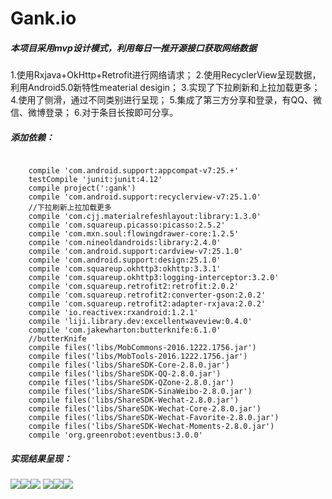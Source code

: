 # Gank.io
##### 本项目采用mvp设计模式，利用每日一推开源接口获取网络数据
1.使用Rxjava+OkHttp+Retrofit进行网络请求；
2.使用RecyclerView呈现数据，利用Android5.0新特性meaterial desigin；
3.实现了下拉刷新和上拉加载更多；
4.使用了侧滑，通过不同类别进行呈现；
5.集成了第三方分享和登录，有QQ、微信、微博登录；
6.对于条目长按即可分享。
##### 添加依赖：
<pre><code>
    compile 'com.android.support:appcompat-v7:25.+'
    testCompile 'junit:junit:4.12'
    compile project(':gank')
    compile 'com.android.support:recyclerview-v7:25.1.0'
    //下拉刷新上拉加载更多
    compile 'com.cjj.materialrefeshlayout:library:1.3.0'
    compile 'com.squareup.picasso:picasso:2.5.2'
    compile 'com.mxn.soul:flowingdrawer-core:1.2.5'
    compile 'com.nineoldandroids:library:2.4.0'
    compile 'com.android.support:cardview-v7:25.1.0'
    compile 'com.android.support:design:25.1.0'
    compile 'com.squareup.okhttp3:okhttp:3.3.1'
    compile 'com.squareup.okhttp3:logging-interceptor:3.2.0'
    compile 'com.squareup.retrofit2:retrofit:2.0.2'
    compile 'com.squareup.retrofit2:converter-gson:2.0.2'
    compile 'com.squareup.retrofit2:adapter-rxjava:2.0.2'
    compile 'io.reactivex:rxandroid:1.2.1'
    compile 'liji.library.dev:excellentwaveview:0.4.0'
    compile 'com.jakewharton:butterknife:6.1.0'
    //butterKnife
    compile files('libs/MobCommons-2016.1222.1756.jar')
    compile files('libs/MobTools-2016.1222.1756.jar')
    compile files('libs/ShareSDK-Core-2.8.0.jar')
    compile files('libs/ShareSDK-QQ-2.8.0.jar')
    compile files('libs/ShareSDK-QZone-2.8.0.jar')
    compile files('libs/ShareSDK-SinaWeibo-2.8.0.jar')
    compile files('libs/ShareSDK-Wechat-2.8.0.jar')
    compile files('libs/ShareSDK-Wechat-Core-2.8.0.jar')
    compile files('libs/ShareSDK-Wechat-Favorite-2.8.0.jar')
    compile files('libs/ShareSDK-Wechat-Moments-2.8.0.jar')
    compile 'org.greenrobot:eventbus:3.0.0'
</code></pre>

##### 实现结果呈现：

![](https://github.com/sunshinewei/Gank.io/blob/master/cutimage/ios.gif)![](https://github.com/sunshinewei/Gank.io/blob/master/cutimage/girl.gif)![](https://github.com/sunshinewei/Gank.io/blob/master/cutimage/left.gif)
![](https://github.com/sunshinewei/Gank.io/blob/master/cutimage/login.gif)![](https://github.com/sunshinewei/Gank.io/blob/master/cutimage/ui.gif)![](https://github.com/sunshinewei/Gank.io/blob/master/cutimage/share.gif)

